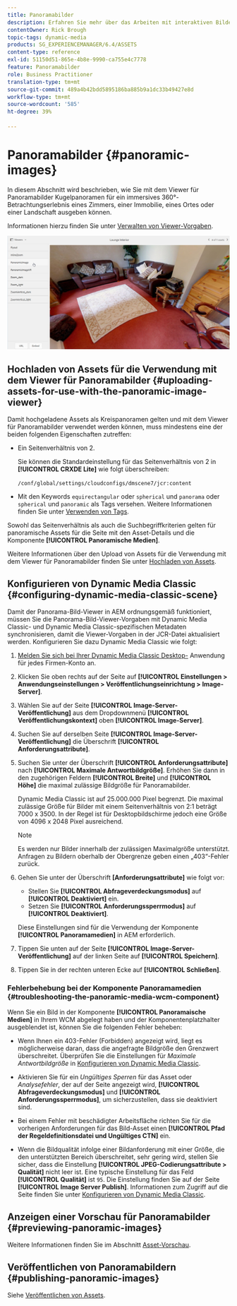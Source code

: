```yaml
---
title: Panoramabilder
description: Erfahren Sie mehr über das Arbeiten mit interaktiven Bildern in Dynamic Media.
contentOwner: Rick Brough
topic-tags: dynamic-media
products: SG_EXPERIENCEMANAGER/6.4/ASSETS
content-type: reference
exl-id: 51150d51-865e-4b8e-9990-ca755e4c7778
feature: Panoramabilder
role: Business Practitioner
translation-type: tm+mt
source-git-commit: 489a4b42bdd5895186ba885b9a1dc33b49427e8d
workflow-type: tm+mt
source-wordcount: '585'
ht-degree: 39%

---
```


# Panoramabilder {#panoramic-images}

In diesem Abschnitt wird beschrieben, wie Sie mit dem Viewer für Panoramabilder Kugelpanoramen für ein immersives 360°-Betrachtungserlebnis eines Zimmers, einer Immobilie, eines Ortes oder einer Landschaft ausgeben können.

Informationen hierzu finden Sie unter [Verwalten von Viewer-Vorgaben](managing-viewer-presets.md).

![panoramic-image2](assets/panoramic-image2.png)

## Hochladen von Assets für die Verwendung mit dem Viewer für Panoramabilder {#uploading-assets-for-use-with-the-panoramic-image-viewer}

Damit hochgeladene Assets als Kreispanoramen gelten und mit dem Viewer für Panoramabilder verwendet werden können, muss mindestens eine der beiden folgenden Eigenschaften zutreffen:

* Ein Seitenverhältnis von 2.

   Sie können die Standardeinstellung für das Seitenverhältnis von 2 in **[!UICONTROL CRXDE Lite]** wie folgt überschreiben:

   `/conf/global/settings/cloudconfigs/dmscene7/jcr:content`

* Mit den Keywords `equirectangular` oder `spherical` und `panorama` oder `spherical` und `panoramic` als Tags versehen. Weitere Informationen finden Sie unter [Verwenden von Tags](/help/sites-authoring/tags.md).

Sowohl das Seitenverhältnis als auch die Suchbegriffkriterien gelten für panoramische Assets für die Seite mit den Asset-Details und die Komponente **[!UICONTROL Panoramische Medien]**.

Weitere Informationen über den Upload von Assets für die Verwendung mit dem Viewer für Panoramabilder finden Sie unter [Hochladen von Assets](managing-assets-touch-ui.md#uploading-assets).

## Konfigurieren von Dynamic Media Classic {#configuring-dynamic-media-classic-scene}

Damit der Panorama-Bild-Viewer in AEM ordnungsgemäß funktioniert, müssen Sie die Panorama-Bild-Viewer-Vorgaben mit Dynamic Media Classic- und Dynamic Media Classic-spezifischen Metadaten synchronisieren, damit die Viewer-Vorgaben in der JCR-Datei aktualisiert werden. Konfigurieren Sie dazu Dynamic Media Classic wie folgt:

1. [Melden Sie sich bei Ihrer Dynamic Media Classic Desktop-](https://experienceleague.adobe.com/docs/dynamic-media-classic/using/intro/dynamic-media-classic-desktop-app.html?lang=en#system-requirements-dmc-app) Anwendung für jedes Firmen-Konto an.

1. Klicken Sie oben rechts auf der Seite auf **[!UICONTROL Einstellungen > Anwendungseinstellungen > Veröffentlichungseinrichtung > Image-Server]**.
1. Wählen Sie auf der Seite **[!UICONTROL Image-Server-Veröffentlichung]** aus dem Dropdownmenü **[!UICONTROL Veröffentlichungskontext]** oben **[!UICONTROL Image-Server]**.

1. Suchen Sie auf derselben Seite **[!UICONTROL Image-Server-Veröffentlichung]** die Überschrift **[!UICONTROL Anforderungsattribute]**.
1. Suchen Sie unter der Überschrift **[!UICONTROL Anforderungsattribute]** nach **[!UICONTROL Maximale Antwortbildgröße]**. Erhöhen Sie dann in den zugehörigen Feldern **[!UICONTROL Breite]** und **[!UICONTROL Höhe]** die maximal zulässige Bildgröße für Panoramabilder.

   Dynamic Media Classic ist auf 25.000.000 Pixel begrenzt. Die maximal zulässige Größe für Bilder mit einem Seitenverhältnis von 2:1 beträgt 7000 x 3500. In der Regel ist für Desktopbildschirme jedoch eine Größe von 4096 x 2048 Pixel ausreichend.

   >[!NOTE]
   >
   >Es werden nur Bilder innerhalb der zulässigen Maximalgröße unterstützt. Anfragen zu Bildern oberhalb der Obergrenze geben einen „403“-Fehler zurück.

1. Gehen Sie unter der Überschrift **[Anforderungsattribute]** wie folgt vor:

   * Stellen Sie **[!UICONTROL Abfrageverdeckungsmodus]** auf **[!UICONTROL Deaktiviert]** ein.
   * Setzen Sie **[!UICONTROL Anforderungssperrmodus]** auf **[!UICONTROL Deaktiviert]**.

   Diese Einstellungen sind für die Verwendung der Komponente **[!UICONTROL Panoramamedien]** in AEM erforderlich.

1. Tippen Sie unten auf der Seite **[!UICONTROL Image-Server-Veröffentlichung]** auf der linken Seite auf **[!UICONTROL Speichern]**.

1. Tippen Sie in der rechten unteren Ecke auf **[!UICONTROL Schließen]**.

### Fehlerbehebung bei der Komponente Panoramamedien {#troubleshooting-the-panoramic-media-wcm-component}

Wenn Sie ein Bild in der Komponente **[!UICONTROL Panoramaische Medien]** in Ihrem WCM abgelegt haben und der Komponentenplatzhalter ausgeblendet ist, können Sie die folgenden Fehler beheben:

* Wenn Ihnen ein 403-Fehler (Forbidden) angezeigt wird, liegt es möglicherweise daran, dass die angefragte Bildgröße den Grenzwert überschreitet. Überprüfen Sie die Einstellungen für *Maximale Antwortbildgröße* in [Konfigurieren von Dynamic Media Classic](#configuring-dynamic-media-classic-scene).

* Aktivieren Sie für ein *Ungültiges Sperren* für das Asset oder *Analysefehler*, der auf der Seite angezeigt wird, **[!UICONTROL Abfrageverdeckungsmodus]** und **[!UICONTROL Anforderungssperrmodus]**, um sicherzustellen, dass sie deaktiviert sind.
* Bei einem Fehler mit beschädigter Arbeitsfläche richten Sie für die vorherigen Anforderungen für das Bild-Asset einen **[!UICONTROL Pfad der Regeldefinitionsdatei und Ungültiges CTN]** ein.
* Wenn die Bildqualität infolge einer Bildanforderung mit einer Größe, die den unterstützten Bereich überschreitet, sehr gering wird, stellen Sie sicher, dass die Einstellung **[!UICONTROL JPEG-Codierungsattribute > Qualität]** nicht leer ist. Eine typische Einstellung für das Feld **[!UICONTROL Qualität]** ist `95`. Die Einstellung finden Sie auf der Seite **[!UICONTROL Image Server Publish]**. Informationen zum Zugriff auf die Seite finden Sie unter [Konfigurieren von Dynamic Media Classic](#configuring-dynamic-media-classic-scene).

## Anzeigen einer Vorschau für Panoramabilder {#previewing-panoramic-images}

Weitere Informationen finden Sie im Abschnitt [Asset-Vorschau](previewing-assets.md).

## Veröffentlichen von Panoramabildern  {#publishing-panoramic-images}

Siehe [Veröffentlichen von Assets](publishing-dynamicmedia-assets.md).
